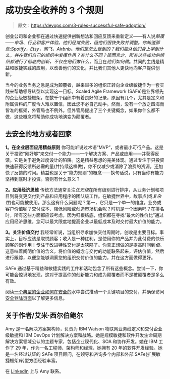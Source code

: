 # 成功安全收养的 3 个规则

> 原文：<https://devops.com/3-rules-successful-safe-adoption/>

创业公司和企业都在通过快速提供创新想法和回应反馈来重新定义——有人说*颠覆——*市场、行业和客户体验。他们经常失败，但他们很快失败并调整。你知道那些:Spotify，Etsy，网飞，Airbnb。他们是怎么做到的？我们能从他们身上学到什么，并在我们自己的组织中发挥作用？有什么不同？简而言之，所有这些成功的组织都进行了彻底的创新，不仅在*他们做什么*，而且在*他们如何做*。共同的主线是精益和敏捷实践的应用，以改善他们的文化，并比我们其他人更快地向客户提供创新。

当今的业务当务之急是成为颠覆者，越来越多的组织正转向企业级敏捷作为一套实践来帮助领导转型以实现这一目标。Scaled Agile Framework (SAFe)是业界领先的企业级敏捷框架，在数千个组织中有着良好的记录，原因有几个，尤其是定义和附属资料的广度令人难以置信，因此您不必自己动手。然而，没有一个放之四海而皆准的框架，外管局也不例外。但外管局提出了三个关键概念，如果你什么都不做，这些概念将帮助你成功地演变为颠覆者。

## 去安全的地方或者回家

**1。在企业层面应用精益原则**
你可能听说过术语“MVP”，或者最小可行产品。这是关于投资“刚好够”来交付一个能力——一个解决方案、产品或应用——并获得反馈。它是关于避免过度设计的陷阱。这是精益思想的完美体现。通过专注于只投资快速获得反馈所必需的量(并持续这样做)，你不仅减少或消除了浪费的资源，还加快了反馈的时间。精益也是关于“能力规则”的概念——换句话说，只有当你有能力坚持到底时才投资。否则有什么意义？

**2。应用经济思维**
传统方法通常关注*优先级*在所有级别进行排序，从业务计划和项目到将变更交付到产品和应用程序的团队级工作。在敏捷世界中，故事点(或*复杂性*)也可能被使用。那么这有什么问题呢？第一，它只是一个单一的维度。业务或客户价值呢？交付成本、降低风险或创造市场机会呢？时机是一个因素吗？在排名时，所有这些方面都应该考虑，因为归根结底，组织都在寻找“最大的性价比”通过应用经济思维，您可以最大限度地提高企业以最低成本及时交付最大价值的能力。

**3。关注价值交付**
我经常听说，当组织寻求加快交付周期时，创收是主要目标。事实上，目标应该是取悦顾客；收入是一种红利，是使用你的产品并为此付费的快乐顾客的副作用！专注于改进特性交付是太狭隘了。你真正想做的是提高时间到*值*。这意味着阐明价值的含义，将价值的概念与交付的功能联系起来，评估价值，然后进行跟踪，以便您能够洞察您的组织交付价值的能力，并在这方面做得更好。

SAFe 通过基于精益和敏捷实践的工件和活动包含了所有这些概念。尝试一下，你可能会惊讶地发现，这对于提高你的创新能力和成为颠覆者而不是被颠覆者是多么有效。

阅读[一个典型的企业如何在安全的](http://www.scaledagileframework.com/pole-emploi/)水中尝试推动一个关键项目的交付，并确保访问[安全登陆页面](http://jazz.net/safe)以了解更多信息。

## 关于作者/艾米·西尔伯鲍尔

Amy 是一名解决方案架构师，负责为 IBM Watson 物联网业务线定义和交付企业级敏捷和 IBM DevOps 计划解决方案和战略。她是规模敏捷和软件开发生命周期解决方案领域公认的主题专家，包括企业现代化、SOA 和协作开发。她在 IBM 工作了 29 年，作为一名工程师、架构师和经理，她拥有 20 年的软件开发经验。她是一名经过认证的 SAFe 项目顾问，在领导和咨询多个内部和外部 SAFe(扩展敏捷框架)转型方面经验丰富。

在 [LinkedIn](https://www.linkedin.com/pub/amy-silberbauer/43/20/3a1) 上与 Amy 联系。
